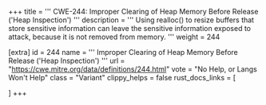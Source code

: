 +++
title = '''
CWE-244: Improper Clearing of Heap Memory Before Release ('Heap Inspection')
'''
description	= '''
Using realloc() to resize buffers that store sensitive information can leave the sensitive information exposed to attack, because it is not removed from memory.
'''
weight = 244

[extra]
id = 244
name = '''
Improper Clearing of Heap Memory Before Release ('Heap Inspection')
'''
url = "https://cwe.mitre.org/data/definitions/244.html"
vote = "No Help, or Langs Won't Help"
class = "Variant"
clippy_helps = false
rust_docs_links = [
	
]
+++
